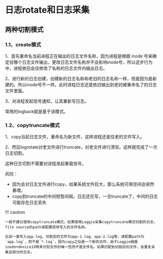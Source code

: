 # 日志rotate和日志采集

## 两种切割模式

### 1.1、create模式

1、首先重命名当前进程正在输出的日志文件名称，因为进程是根据 inode 号来确定往哪个日志文件输出，更改日志文件名称并不会影响inode号，所以这步行为中，进程依旧会往修改了名称的日志文件内输出日志。

2、进行新的日志创建，创建新的日志名称和老旧的日志名称一样，但是因为是新建的。所以inode号不一样。此时进程日志还是依旧输出到老的被重命名了的日志文件里面。

3、对进程发起信号通知，让其重新写日志。

常用的logback就是基于该模式。

### 1.2、copytruncate模式

1、copy当前日志文件，重命名为新文件，这样进程还是往老的文件写入。

2、然后logrotate对老文件进行truncate，对老文件进行清空。这样就完成了一次日志切割。

这种日志切割不需要对进程发起重载信号。

风险：

- 因为会对日志文件进行copy，如果系统文件巨大，那么系统可用空间会突然暴增。
- copy到truncate的中间短暂间隔，日志还在写，一旦truncate了，中间的日志可能存在日志丢失

!!! caution

    一般不建议使用copytruncate模式，如果使用Loggie采集copytruncate模式切割的日志，file source的path请配置具体写入的文件名称。

    比如一直写入app.log，切割后的文件为app-1.log，app-2.log等，请配置path为`app.log`，而不是`*.log`，因为copy之后是一个新的文件，由于Loggie根据inode+deviceId等来识别文件的唯一性而不是文件名，如果匹配到切割后的文件，会重复采集这部分的日志。